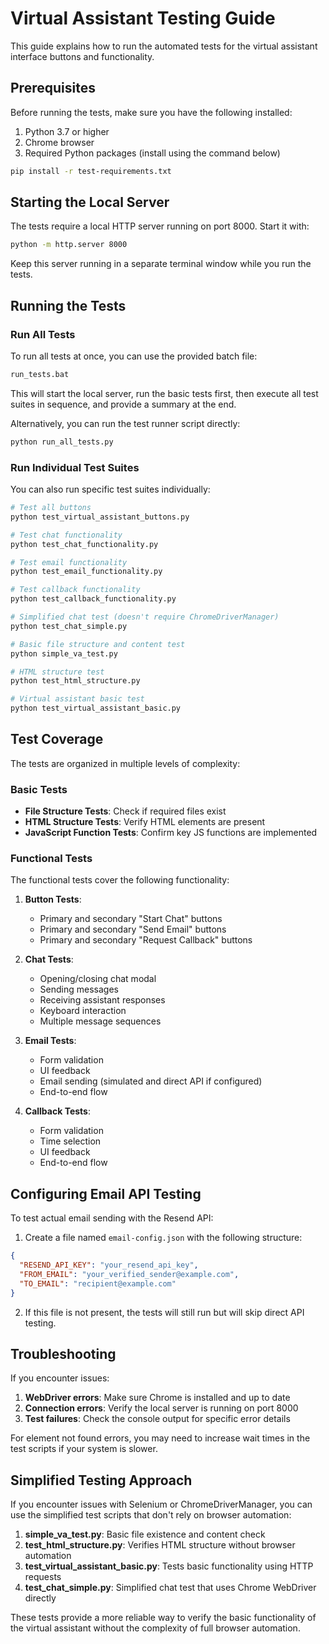 # Virtual Assistant Testing Guide

This guide explains how to run the automated tests for the virtual assistant interface buttons and functionality.

## Prerequisites

Before running the tests, make sure you have the following installed:

1. Python 3.7 or higher
2. Chrome browser
3. Required Python packages (install using the command below)

```bash
pip install -r test-requirements.txt
```

## Starting the Local Server

The tests require a local HTTP server running on port 8000. Start it with:

```bash
python -m http.server 8000
```

Keep this server running in a separate terminal window while you run the tests.

## Running the Tests

### Run All Tests

To run all tests at once, you can use the provided batch file:

```bash
run_tests.bat
```

This will start the local server, run the basic tests first, then execute all test suites in sequence, and provide a summary at the end.

Alternatively, you can run the test runner script directly:

```bash
python run_all_tests.py
```

### Run Individual Test Suites

You can also run specific test suites individually:

```bash
# Test all buttons
python test_virtual_assistant_buttons.py

# Test chat functionality
python test_chat_functionality.py

# Test email functionality
python test_email_functionality.py

# Test callback functionality
python test_callback_functionality.py

# Simplified chat test (doesn't require ChromeDriverManager)
python test_chat_simple.py

# Basic file structure and content test
python simple_va_test.py

# HTML structure test
python test_html_structure.py

# Virtual assistant basic test
python test_virtual_assistant_basic.py
```

## Test Coverage

The tests are organized in multiple levels of complexity:

### Basic Tests
- **File Structure Tests**: Check if required files exist
- **HTML Structure Tests**: Verify HTML elements are present
- **JavaScript Function Tests**: Confirm key JS functions are implemented

### Functional Tests
The functional tests cover the following functionality:

1. **Button Tests**:
   - Primary and secondary "Start Chat" buttons
   - Primary and secondary "Send Email" buttons
   - Primary and secondary "Request Callback" buttons

2. **Chat Tests**:
   - Opening/closing chat modal
   - Sending messages
   - Receiving assistant responses
   - Keyboard interaction
   - Multiple message sequences

3. **Email Tests**:
   - Form validation
   - UI feedback
   - Email sending (simulated and direct API if configured)
   - End-to-end flow

4. **Callback Tests**:
   - Form validation
   - Time selection
   - UI feedback
   - End-to-end flow

## Configuring Email API Testing

To test actual email sending with the Resend API:

1. Create a file named `email-config.json` with the following structure:

```json
{
  "RESEND_API_KEY": "your_resend_api_key",
  "FROM_EMAIL": "your_verified_sender@example.com",
  "TO_EMAIL": "recipient@example.com"
}
```

2. If this file is not present, the tests will still run but will skip direct API testing.

## Troubleshooting

If you encounter issues:

1. **WebDriver errors**: Make sure Chrome is installed and up to date
2. **Connection errors**: Verify the local server is running on port 8000
3. **Test failures**: Check the console output for specific error details

For element not found errors, you may need to increase wait times in the test scripts if your system is slower.

## Simplified Testing Approach

If you encounter issues with Selenium or ChromeDriverManager, you can use the simplified test scripts that don't rely on browser automation:

1. **simple_va_test.py**: Basic file existence and content check
2. **test_html_structure.py**: Verifies HTML structure without browser automation
3. **test_virtual_assistant_basic.py**: Tests basic functionality using HTTP requests
4. **test_chat_simple.py**: Simplified chat test that uses Chrome WebDriver directly

These tests provide a more reliable way to verify the basic functionality of the virtual assistant without the complexity of full browser automation.
